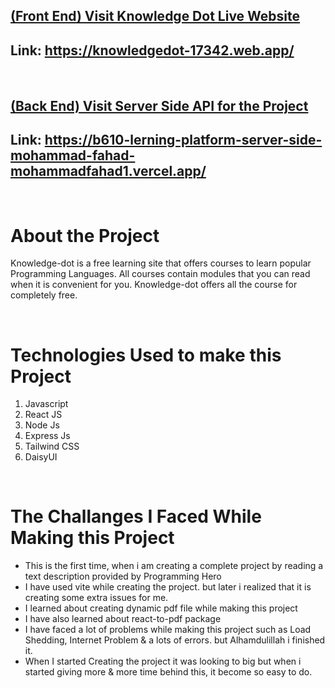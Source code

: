 <h2><a href="https://knowledgedot-17342.web.app/">(Front End) Visit Knowledge Dot Live Website</a></h2>
<h2>Link: <a href="https://knowledgedot-17342.web.app/">https://knowledgedot-17342.web.app/</a></h2>
<br>
<h2><a href="https://b610-lerning-platform-server-side-mohammad-fahad-mohammadfahad1.vercel.app/">(Back End) Visit Server Side API for the Project</a></h2>
<h2>Link: <a href="https://b610-lerning-platform-server-side-mohammad-fahad-mohammadfahad1.vercel.app/">https://b610-lerning-platform-server-side-mohammad-fahad-mohammadfahad1.vercel.app/</a></h2>
<br>
<h1>About the Project</h1>
<p>
    Knowledge-dot is a free learning site that offers courses to learn popular Programming Languages. All courses
    contain modules that you can read when it is convenient for you. Knowledge-dot offers all the course for completely
    free.
</p>
<br>
<h1>Technologies Used to make this Project</h1>
<ol>
    <li>Javascript</li>
    <li>React JS</li>
    <li>Node Js</li>
    <li>Express Js</li>
    <li>Tailwind CSS</li>
    <li>DaisyUI</li>
</ol>

<br>

<h1>The Challanges I Faced While Making this Project</h1>
<ul>
    <li>This is the first time, when i am creating a complete project by reading a text description provided by
        Programming Hero</li>
    <li>I have used vite while creating the project. but later i realized that it is creating some extra issues for me.
    </li>
    <li>I learned about creating dynamic pdf file while making this project</li>
    <li>I have also learned about react-to-pdf package</li>
    <li>I have faced a lot of problems while making this project such as Load Shedding, Internet Problem & a lots of
        errors. but Alhamdulillah i finished it.</li>
    <li>When I started Creating the project it was looking to big but when i started giving more & more time behind
        this, it become so easy to do.</li>
</ul>